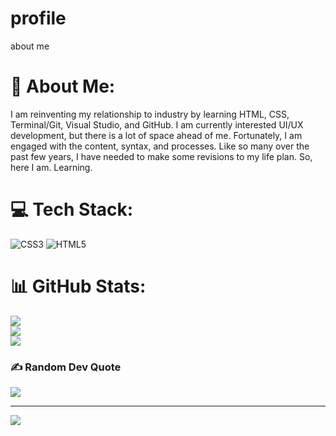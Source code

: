 # profile
 about me
 # 💫 About Me:
I am reinventing my relationship to industry by learning HTML, CSS, Terminal/Git, Visual Studio, and GitHub. I am currently interested UI/UX development, but there is a lot of space ahead of me. Fortunately, I am engaged with the content, syntax, and processes. Like so many over the past few years, I have needed to make some revisions to my life plan. So, here I am. Learning.

 # 💻 Tech Stack:
 ![CSS3](https://img.shields.io/badge/css3-%231572B6.svg?style=for-the-badge&logo=css3&logoColor=white) ![HTML5](https://img.shields.io/badge/html5-%23E34F26.svg?style=for-the-badge&logo=html5&logoColor=white)
 # 📊 GitHub Stats:
 ![](https://github-readme-stats.vercel.app/api?username=el-scott-savage&theme=solarized-light&hide_border=true&include_all_commits=false&count_private=false)<br/>
 ![](https://github-readme-streak-stats.herokuapp.com/?user=el-scott-savage&theme=solarized-light&hide_border=true)<br/>
 ![](https://github-readme-stats.vercel.app/api/top-langs/?username=el-scott-savage&theme=solarized-light&hide_border=true&include_all_commits=false&count_private=false&layout=compact)

 ### ✍️ Random Dev Quote
 ![](https://quotes-github-readme.vercel.app/api?type=horizontal&theme=light)

 ---
 [![](https://visitcount.itsvg.in/api?id=el-scott-savage&icon=7&color=6)](https://visitcount.itsvg.in)

 <!-- Proudly created with GPRM ( https://gprm.itsvg.in ) -->
<!-- lss- found the a site and used it to insert the  code as a starting sample. -->

